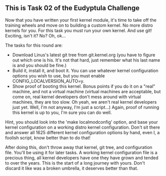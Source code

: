 This is Task 02 of the Eudyptula Challenge
------------------------------------------

Now that you have written your first kernel module, it's time to take
 off the training wheels and move on to building a custom kernel.  No
 more distro kernels for you.  For this task you must run your own
 kernel.  And use git!  Exciting, isn't it?  No?  Oh, ok...

 The tasks for this round are:
   - Download Linus's latest git tree from git.kernel.org (you have to
     figure out which one is his.  It's not that hard, just remember what
     his last name is and you should be fine.)
   - Build it, install it, and boot it.  You can use whatever kernel
     configuration options you wish to use, but you must enable
     CONFIG_LOCALVERSION_AUTO=y.
   - Show proof of booting this kernel.  Bonus points if you do it on a
     "real" machine, and not a virtual machine (virtual machines are
     acceptable, but come on, real kernel developers don't mess around
     with virtual machines, they are too slow.  Oh yeah, we aren't real
     kernel developers just yet.  Well, I'm not anyway, I'm just a
     script...)  Again, proof of running this kernel is up to you, I'm
     sure you can do well.

 Hint, you should look into the 'make localmodconfig' option, and base
 your kernel configuration on a working distro kernel configuration.
 Don't sit there and answer all 1625 different kernel configuration
 options by hand, even I, a foolish script, know better than to do that!

 After doing this, don't throw away that kernel, git tree, and
 configuration file.  You'll be using it for later tasks.  A working
 kernel configuration file is a precious thing, all kernel developers
 have one they have grown and tended to over the years.  This is the
 start of a long journey with yours.  Don't discard it like was a broken
 umbrella, it deserves better than that.
